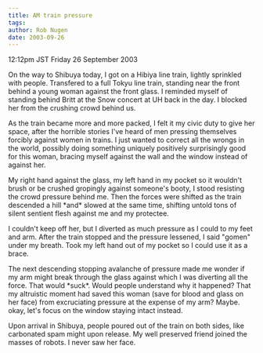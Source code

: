 ```yaml
---
title: AM train pressure
tags: 
author: Rob Nugen
date: 2003-09-26
---
```


<p class=date>12:12pm JST Friday 26 September 2003</p>

<p>On the way to Shibuya today, I got on a Hibiya line train, lightly
sprinkled with people.  Transfered to a full Tokyu line train,
standing near the front behind a young woman against the front glass.
I reminded myself of standing behind Britt at the Snow concert at UH
back in the day.  I blocked her from the crushing crowd behind us.</p>

<p>As the train became more and more packed, I felt it my civic duty
to give her space, after the horrible stories I've heard of men
pressing themselves forcibly against women in trains.  I just wanted
to correct all the wrongs in the world, possibly doing something
uniquely positively surprisingly good for this woman, bracing myself
against the wall and the window instead of against her.</p>

<p>My right hand against the glass, my left hand in my pocket so it
wouldn't brush or be crushed gropingly against someone's booty, I
stood resisting the crowd pressure behind me.  Then the forces were
shifted as the train descended a hill *and* slowed at the same time,
shifting untold tons of silent sentient flesh against me and my
protectee.</p>

<p>I couldn't keep off her, but I diverted as much pressure as I could
to my feet and arm.  After the train stopped and the pressure
lessened, I said "gomen" under my breath.  Took my left hand out of my
pocket so I could use it as a brace.</p>

<p>The next descending stopping avalanche of pressure made me wonder
if my arm might break through the glass against which I was diverting
all the force.  That would *suck*.  Would people understand why it
happened?  That my altruistic moment had saved this woman (save for
blood and glass on her face) from excruciating pressure at the expense
of my arm?  Maybe.  okay, let's focus on the window staying intact
instead.</p>

<p>Upon arrival in Shibuya, people poured out of the train on both
sides, like carbonated spam might upon release.  My well preserved
friend joined the masses of robots.  I never saw her face.</p>
